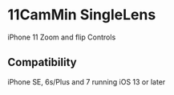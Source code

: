 # 11CamMin SingleLens

iPhone 11 Zoom and flip Controls

## Compatibility

iPhone SE, 6s/Plus and 7 running iOS 13 or later
